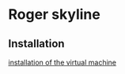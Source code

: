# Roger skyline

## Installation

[installation of the virtual machine](https://github.com/fxbabin/roger_skyline/blob/master/install/vm_install.md)
